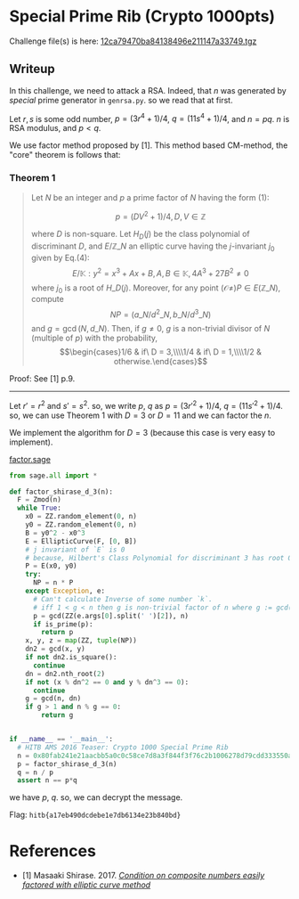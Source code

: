Special Prime Rib (Crypto 1000pts)
===================================

Challenge file(s) is here: [12ca79470ba84138496e211147a33749.tgz](12ca79470ba84138496e211147a33749.tgz)

## Writeup

In this challenge, we need to attack a RSA. Indeed, that $n$ was generated by _special_ prime generator in `genrsa.py`. so we read that at first.

Let $r, s$ is some odd number, $p = (3r^4+1)/4$, $q = (11s^4+1)/4$, and $n = pq$. $n$ is RSA modulus, and $p < q$.

We use factor method proposed by [1]. This method based CM-method, the "core" theorem is follows that:

### Theorem 1

> Let $N$ be an integer and $p$ a prime factor of $N$ having the form (1):
> 
> $$ p = (DV^2 + 1) / 4, D, V\in \mathbb{Z} $$
> 
> where $D$ is non-square. Let $H_D(j)$ be the class polynomial of discriminant $D$, and $E/\mathbb{Z}\_N$ an elliptic curve having the $j$-invariant $j_0$ given by Eq.(4):
> $$ E/\mathbb{K} : y^2 = x^3 + Ax + B, A, B\in\mathbb{K}, 4A^3 + 27B^2\ne 0$$
> where $j_0$ is a root of $H\_D(j)$. Moreover, for any point $(\mathcal{O}\ne)P\in E(\mathbb{Z}\_N)$, compute
> $$ NP = (a\_N/d^2\_N, b\_N/d^3\_N)$$
> and $g = \gcd(N, d\_N)$. Then, if $g\ne 0$, $g$ is a non-trivial divisor of $N$ (multiple of $p$) with the probability, 
> $$\begin{cases}1/6 & if\ D = 3,\\\\1/4 & if\ D = 1,\\\\1/2 & otherwise.\end{cases}$$

Proof: See [1] p.9.

---

Let $r' = r^2$ and $s' = s^2$. so, we write $p$, $q$ as $p = (3r'^2 + 1) / 4$, $q = (11s'^2 + 1) / 4$. so, we can use Theorem 1 with $D = 3$ or $D = 11$ and we can factor the $n$.

We implement the algorithm for $D = 3$ (because this case is very easy to implement). 

[factor.sage](factor.sage)

```python
from sage.all import *

def factor_shirase_d_3(n):
  F = Zmod(n)
  while True:
    x0 = ZZ.random_element(0, n)
    y0 = ZZ.random_element(0, n)
    B = y0^2 - x0^3
    E = EllipticCurve(F, [0, B])
    # j invariant of `E` is 0
    # because, Hilbert's Class Polynomial for discriminant 3 has root 0.
    P = E(x0, y0)
    try:
      NP = n * P
    except Exception, e:
      # Can't calculate Inverse of some number `k`.
      # iff 1 < g < n then g is non-trivial factor of n where g := gcd(n, k).
      p = gcd(ZZ(e.args[0].split(' ')[2]), n)
      if is_prime(p):
        return p
    x, y, z = map(ZZ, tuple(NP))
    dn2 = gcd(x, y)
    if not dn2.is_square():
      continue
    dn = dn2.nth_root(2)
    if not (x % dn^2 == 0 and y % dn^3 == 0):
      continue
    g = gcd(n, dn)
    if g > 1 and n % g == 0:
        return g


if __name__ == '__main__':
  # HITB AMS 2016 Teaser: Crypto 1000 Special Prime Rib
  n = 0x80fab241e21aacbb5a0c0c58ce7d8a3f844f3f76c2b1006278d79cdd333550ab5f5f86425fdbf06063481d7d7922f1c17083532285b1d8faee843d8a02e74f277a47084bc5585f0d16a2ab7f2e2c074a274c9b890b05a4ed05739f9baeaa501c265d68c04c146a5daed6ef5e0a45aa7c9ae1e7c3741c39f7f00936d1d627bc5b
  p = factor_shirase_d_3(n)
  q = n / p
  assert n == p*q
```

we have $p$, $q$. so, we can decrypt the message.

Flag: `hitb{a17eb490dcdebe1e7db6134e23b840bd}`

# References

* [1] Masaaki Shirase. 2017. [_Condition on composite numbers easily factored with elliptic curve method_](https://eprint.iacr.org/2017/403)